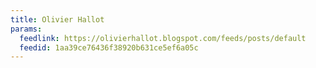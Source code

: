 ```yaml
---
title: Olivier Hallot
params:
  feedlink: https://olivierhallot.blogspot.com/feeds/posts/default
  feedid: 1aa39ce76436f38920b631ce5ef6a05c
---
```

